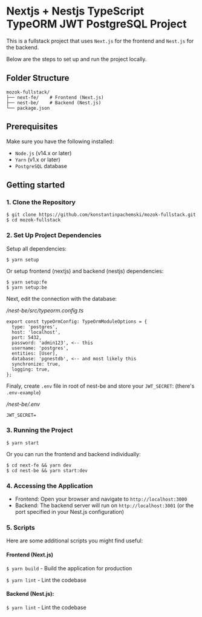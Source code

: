 # Nextjs + Nestjs TypeScript TypeORM JWT PostgreSQL Project

This is a fullstack project that uses ```Next.js``` for the frontend and ```Nest.js``` for the backend. 

Below are the steps to set up and run the project locally.

## Folder Structure

```plaintext
mozok-fullstack/
├── next-fe/    # Frontend (Next.js)
├── nest-be/    # Backend (Nest.js)
└── package.json
```
## Prerequisites
Make sure you have the following installed:

- ```Node.js``` (v14.x or later)
- ```Yarn``` (v1.x or later)
- ```PostgreSQL```  database

## Getting started

### 1. Clone the Repository
```plaintext
$ git clone https://github.com/konstantinpachemski/mozok-fullstack.git
$ cd mozok-fullstack
```

### 2. Set Up Project Dependencies
Setup all dependencies:
```plaintext
$ yarn setup
```
Or setup frontend (nextjs) and backend (nestjs) dependencies: 
```plaintext
$ yarn setup:fe
$ yarn setup:be
```

Next, edit the connection with the database:

_/nest-be/src/typeorm.config.ts_
```plaintext
export const typeOrmConfig: TypeOrmModuleOptions = {
  type: 'postgres',
  host: 'localhost',
  port: 5432,
  password: 'admin123', <-- this
  username: 'postgres',
  entities: [User],
  database: 'pgnestdb', <-- and most likely this
  synchronize: true,
  logging: true,
};
```

Finaly, create ```.env``` file in root of nest-be and store your ```JWT_SECRET```: (there's ```.env-example```)

_/nest-be/.env_
```plaintext
JWT_SECRET=
```


### 3. Running the Project
```plaintext
$ yarn start
```
Or you can run the frontend and backend individually:
```plaintext
$ cd next-fe && yarn dev
$ cd nest-be && yarn start:dev
```

### 4. Accessing the Application
- Frontend: Open your browser and navigate to ```http://localhost:3000```
- Backend: The backend server will run on ```http://localhost:3001``` (or the port specified in your Nest.js configuration)

### 5. Scripts
Here are some additional scripts you might find useful:

#### Frontend (Next.js)

```$ yarn build``` - Build the application for production

```$ yarn lint``` - Lint the codebase

#### Backend (Nest.js):
  
```$ yarn lint``` - Lint the codebase

